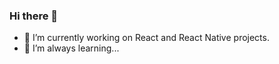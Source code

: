 ### Hi there 👋

- 🔭 I’m currently working on React and React Native projects.
- 🌱 I’m always learning...
